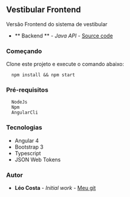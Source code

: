 ## Vestibular Frontend

Versão Frontend do sistema de vestibular

* ** Backend ** - *Java API* - [Source code](https://github.com/lelodois/vestibular-backend)

### Começando

Clone este projeto e execute o comando abaixo:

```
  npm install && npm start
```

### Pré-requisitos

```
  NodeJs
  Npm
  AngularCli
```
### Tecnologias

* Angular 4
* Bootstrap 3
* Typescript
* JSON Web Tokens

### Autor

* **Léo Costa** - *Initial work* - [Meu git](https://github.com/lelodois)

